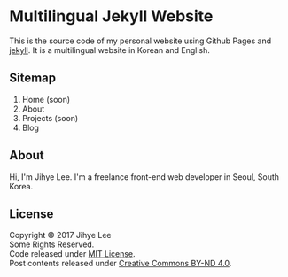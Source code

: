 # Multilingual Jekyll Website 
This is the source code of my personal website using Github Pages and [jekyll](http://jekyllrb.com).
It is a multilingual website in Korean and English.

## Sitemap
1. Home (soon)
1. About
1. Projects (soon)
1. Blog

## About
Hi, I'm Jihye Lee. I'm a freelance front-end web developer in Seoul, South Korea.

## License
Copyright © 2017 Jihye Lee  
Some Rights Reserved.  
Code released under [MIT License](./license).  
Post contents released under [Creative Commons BY-ND 4.0](https://creativecommons.org/licenses/by-nd/4.0/).